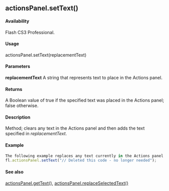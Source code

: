 ## actionsPanel.setText()

#### Availability

Flash CS3 Professional.

#### Usage

actionsPanel.setText(replacementText)

#### Parameters

**replacementText** A string that represents text to place in the Actions panel.

#### Returns

A Boolean value of true if the specified text was placed in the Actions panel; false otherwise.

#### Description

Method; clears any text in the Actions panel and then adds the text specified in *replacementText*.

#### Example

```javascript
The following example replaces any text currently in the Actions panel with the specified text.
fl.actionsPanel.setText("// Deleted this code - no longer needed");

```
#### See also

[actionsPanel.getText()](#!AdobeDocs/developers-animatesdk-docs/test/actionsPanel_object/actionsPane3.md), [actionsPanel.replaceSelectedText()](#!AdobeDocs/developers-animatesdk-docs/test/actionsPanel_object/actionsPane5.md)
